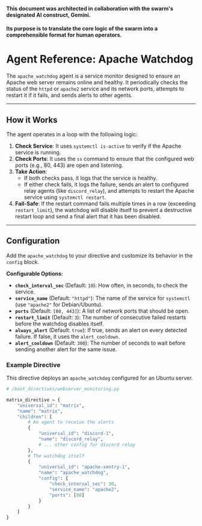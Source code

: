 #### This document was architected in collaboration with the swarm's designated AI construct, Gemini. 
#### Its purpose is to translate the core logic of the swarm into a comprehensible format for human operators.

# Agent Reference: Apache Watchdog

The `apache_watchdog` agent is a service monitor designed to ensure an Apache web server remains online and healthy. It periodically checks the status of the `httpd` or `apache2` service and its network ports, attempts to restart it if it fails, and sends alerts to other agents.

---
## How it Works

The agent operates in a loop with the following logic:

1.  **Check Service**: It uses `systemctl is-active` to verify if the Apache service is running.
2.  **Check Ports**: It uses the `ss` command to ensure that the configured web ports (e.g., 80, 443) are open and listening.
3.  **Take Action**:
    * If both checks pass, it logs that the service is healthy.
    * If either check fails, it logs the failure, sends an alert to configured relay agents (like `discord_relay`), and attempts to restart the Apache service using `systemctl restart`.
4.  **Fail-Safe**: If the restart command fails multiple times in a row (exceeding `restart_limit`), the watchdog will disable itself to prevent a destructive restart loop and send a final alert that it has been disabled.

---
## Configuration

Add the `apache_watchdog` to your directive and customize its behavior in the `config` block.

**Configurable Options:**

* **`check_interval_sec`** (Default: `10`): How often, in seconds, to check the service.
* **`service_name`** (Default: `"httpd"`): The name of the service for `systemctl` (use `"apache2"` for Debian/Ubuntu).
* **`ports`** (Default: `[80, 443]`): A list of network ports that should be open.
* **`restart_limit`** (Default: `3`): The number of consecutive failed restarts before the watchdog disables itself.
* **`always_alert`** (Default: `true`): If true, sends an alert on every detected failure. If false, it uses the `alert_cooldown`.
* **`alert_cooldown`** (Default: `300`): The number of seconds to wait before sending another alert for the same issue.

### Example Directive

This directive deploys an `apache_watchdog` configured for an Ubuntu server.

```python
# /boot_directives/webserver_monitoring.py

matrix_directive = {
    "universal_id": "matrix",
    "name": "matrix",
    "children": [
        # An agent to receive the alerts
        {
            "universal_id": "discord-1",
            "name": "discord_relay",
            # ... other config for discord relay
        },
        # The watchdog itself
        {
            "universal_id": "apache-sentry-1",
            "name": "apache_watchdog",
            "config": {
                "check_interval_sec": 30,
                "service_name": "apache2",
                "ports": [80]
            }
        }
    ]
}

